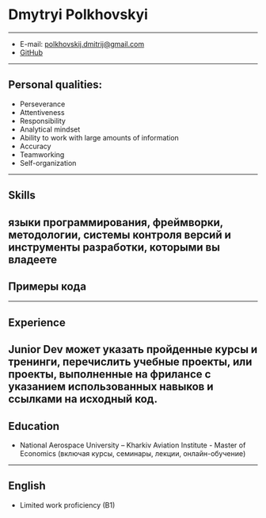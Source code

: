 # Dmytryi Polkhovskyi
---
* E-mail: polkhovskij.dmitrij@gmail.com
* [GitHub](https://github.com/D3athb3rry)
---
## Personal qualities:
* Perseverance 
* Attentiveness 
* Responsibility 
* Analytical mindset 
* Ability to work with large amounts of information 
* Accuracy 
* Teamworking 
* Self-organization
---
## Skills ##
языки программирования, фреймворки, методологии, системы контроля версий и инструменты разработки, которыми вы владеете
---
## Примеры кода ##
---
## Experience
Junior Dev может указать пройденные курсы и тренинги, перечислить учебные проекты, или проекты, выполненные на фрилансе с указанием использованных навыков и ссылками на исходный код.
---
## Education
* National Aerospace University – Kharkiv Aviation Institute - Master of Economics (включая курсы, семинары, лекции, онлайн-обучение)
---
## English
* Limited work proficiency (B1)
